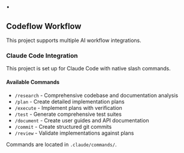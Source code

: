 # .

## Codeflow Workflow

This project supports multiple AI workflow integrations.

### Claude Code Integration

This project is set up for Claude Code with native slash commands.

#### Available Commands

- `/research` - Comprehensive codebase and documentation analysis
- `/plan` - Create detailed implementation plans
- `/execute` - Implement plans with verification
- `/test` - Generate comprehensive test suites
- `/document` - Create user guides and API documentation
- `/commit` - Create structured git commits
- `/review` - Validate implementations against plans

Commands are located in `.claude/commands/`.

